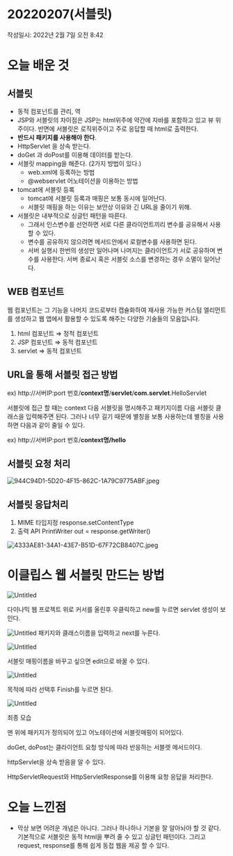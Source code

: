 # 20220207(서블릿)

작성일시: 2022년 2월 7일 오전 8:42

# 오늘 배운 것

## 서블릿

- 동적 컴포넌트를 관리, 역
- JSP와 서블릿의 차이점은 JSP는 html위주에 약간에 자바를 포함하고 있고 뷰 위주이다. 반면에 서블릿은 로직위주이고 주로 응답할 때 html로 출력한다.
- **반드시 패키지를 사용해야 한다**.
- HttpServlet 을 상속 받는다.
- doGet 과 doPost를 이용해 데이터를 받는다.
- 서블릿 mapping을 해준다. (2가지 방법이 있다.)
    - web.xml에 등록하는 방법
    - @webservlet 어노테이션을 이용하는 방법
- tomcat에 서블릿 등록
    - tomcat에 서블릿 등록과 매핑은 보통 동시에 일어난다.
    - 서블릿 매핑을 하는 이유는 보안상 이유와 긴 URL을 줄이기 위해.
- 서블릿은 내부적으로 싱글턴 패턴을 따른다.
    - 그래서 인스변수를 선언하면 서로 다른 클라이언트끼리 변수를 공유해서 사용 할 수 있다.
    - 변수를 공유하지 않으려면 메서드안에서 로컬변수를 사용하면 된다.
    - 서버 실행시 한번의 생성만 일어나며 나머지는 클라이언트가 서로 공유하며 변수를 사용한다. 서버 종료시 혹은 서블릿 소스를 변경하는 경우 소멸이 일어난다.

## WEB 컴포넌트

  웹 컴포넌트는 그 기능을 나머지 코드로부터 캡슐화하여 재사용 가능한 커스텀 엘리먼트를 생성하고 웹 앱에서 활용할 수 있도록 해주는 다양한 기술들의 모음입니다.

1. html 컴포넌트 ⇒ 정적 컴포넌트
2. JSP 컴포넌트   ⇒  동적 컴포넌트
3. servlet             ⇒ 동적 컴포넌트

## URL을 통해 서블릿 접근 방법

ex) http://서버IP:port 번호/**context명**/**servlet**/**com.servlet**.HelloServlet

서블릿에 접근 할 때는 context 다음 서블릿을 명시해주고 패키지이름 다음 서블릿 클래스을 입력해주면 된다. 그러나 너무 길기 때문에 별칭을 보통 사용하는데 별칭을 사용하면 다음과 같이 줄일 수 있다.

ex) http://서버IP:port 번호/**context명/hello**

## 서블릿 요청 처리

![944C94D1-5D20-4F15-862C-1A79C9775ABF.jpeg](20220207/1.jpeg)

## 서블릿 응답처리

1. MIME 타입지정 response.setContentType
2. 출력 API PrintWriter out = response.getWriter()

![4333AE81-34A1-43E7-B51D-67F72CB8407C.jpeg](20220207/2.jpeg)

# 이클립스 웹 서블릿 만드는 방법

![Untitled](20220207/3.png)

다이나믹 웹 프로젝트 위로 커서를 올린후 우클릭하고 new를 누르면 servlet 생성이 보인다.

![Untitled](20220207/4.png)
패키지와 클래스이름을 입력하고 next를 누른다.

![Untitled](20220207/5.png)

서블릿 매핑이름을 바꾸고 싶으면 edit으로 바꿀 수 있다.

![Untitled](20220207/6.png)

목적에 따라 선택후 Finish를 누르면 된다.

![Untitled](20220207/7.png)

최종 모습

맨 위에 패키지가 정의되어 있고 어노테이션에 서블릿매핑이 되어있다.

doGet, doPost는 클라이언트 요청 방식에 따라 반응하는 서블렛 메서드이다.

httpServlet을 상속 받음을 알 수 있다.

HttpServletRequest와 HttpServletResponse를 이용해 요청 응답을 처리한다.

# 오늘 느낀점

- 막상 보면 어려운 개념은 아니다. 그러나 하나하나 기본을 잘 알아놔야 할 것 같다. 기본적으로 서블릿은 동적 html을 뿌려 줄 수 있고 싱글턴 패턴이다. 그리고 request, response를 통해 쉽게 동접 웹을 제공 할 수 있다.